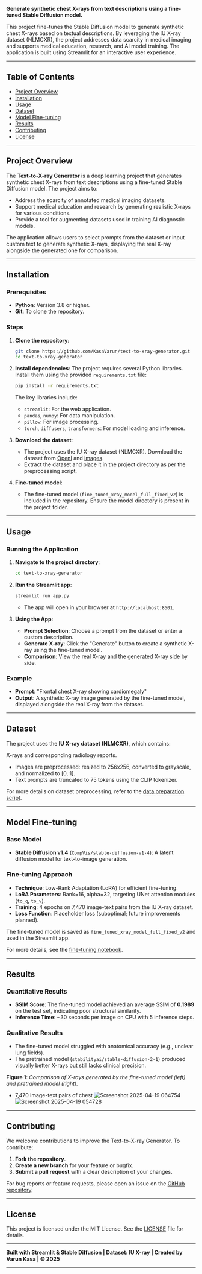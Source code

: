 

**Generate synthetic chest X-rays from text descriptions using a fine-tuned Stable Diffusion model.**

This project fine-tunes the Stable Diffusion model to generate synthetic chest X-rays based on textual descriptions. By leveraging the IU X-ray dataset (NLMCXR), the project addresses data scarcity in medical imaging and supports medical education, research, and AI model training. The application is built using Streamlit for an interactive user experience.

---

## Table of Contents

- [Project Overview](#project-overview)
- [Installation](#installation)
- [Usage](#usage)
- [Dataset](#dataset)
- [Model Fine-tuning](#model-fine-tuning)
- [Results](#results)
- [Contributing](#contributing)
- [License](#license)

---

## Project Overview

The **Text-to-X-ray Generator** is a deep learning project that generates synthetic chest X-rays from text descriptions using a fine-tuned Stable Diffusion model. The project aims to:

- Address the scarcity of annotated medical imaging datasets.
- Support medical education and research by generating realistic X-rays for various conditions.
- Provide a tool for augmenting datasets used in training AI diagnostic models.

The application allows users to select prompts from the dataset or input custom text to generate synthetic X-rays, displaying the real X-ray alongside the generated one for comparison.

---

## Installation

### Prerequisites

- **Python**: Version 3.8 or higher.
- **Git**: To clone the repository.

### Steps

1. **Clone the repository**:
   ```bash
   git clone https://github.com/KasaVarun/text-to-xray-generator.git
   cd text-to-xray-generator
   ```

2. **Install dependencies**:
   The project requires several Python libraries. Install them using the provided `requirements.txt` file:
   ```bash
   pip install -r requirements.txt
   ```
   The key libraries include:
   - `streamlit`: For the web application.
   - `pandas`, `numpy`: For data manipulation.
   - `pillow`: For image processing.
   - `torch`, `diffusers`, `transformers`: For model loading and inference.

3. **Download the dataset**:
   - The project uses the IU X-ray dataset (NLMCXR). Download the dataset from [OpenI](https://openi.nlm.nih.gov/imgs/collections/NLMCXR_reports.tgz) and [images](https://openi.nlm.nih.gov/imgs/collections/NLMCXR_png.tgz).
   - Extract the dataset and place it in the project directory as per the preprocessing script.

4. **Fine-tuned model**:
   - The fine-tuned model (`fine_tuned_xray_model_full_fixed_v2`) is included in the repository. Ensure the model directory is present in the project folder.

---

## Usage

### Running the Application

1. **Navigate to the project directory**:
   ```bash
   cd text-to-xray-generator
   ```

2. **Run the Streamlit app**:
   ```bash
   streamlit run app.py
   ```
   - The app will open in your browser at `http://localhost:8501`.

3. **Using the App**:
   - **Prompt Selection**: Choose a prompt from the dataset or enter a custom description.
   - **Generate X-ray**: Click the "Generate" button to create a synthetic X-ray using the fine-tuned model.
   - **Comparison**: View the real X-ray and the generated X-ray side by side.

### Example

- **Prompt**: "Frontal chest X-ray showing cardiomegaly"
- **Output**: A synthetic X-ray image generated by the fine-tuned model, displayed alongside the real X-ray from the dataset.

---

## Dataset

The project uses the **IU X-ray dataset (NLMCXR)**, which contains:


X-rays and corresponding radiology reports.
- Images are preprocessed: resized to 256x256, converted to grayscale, and normalized to [0, 1].
- Text prompts are truncated to 75 tokens using the CLIP tokenizer.

For more details on dataset preprocessing, refer to the [data preparation script](link-to-script).

---

## Model Fine-tuning

### Base Model

- **Stable Diffusion v1.4** (`CompVis/stable-diffusion-v1-4`): A latent diffusion model for text-to-image generation.

### Fine-tuning Approach

- **Technique**: Low-Rank Adaptation (LoRA) for efficient fine-tuning.
- **LoRA Parameters**: Rank=16, alpha=32, targeting UNet attention modules (`to_q`, `to_v`).
- **Training**: 4 epochs on 7,470 image-text pairs from the IU X-ray dataset.
- **Loss Function**: Placeholder loss (suboptimal; future improvements planned).

The fine-tuned model is saved as `fine_tuned_xray_model_full_fixed_v2` and used in the Streamlit app.

For more details, see the [fine-tuning notebook](link-to-notebook).

---

## Results

### Quantitative Results

- **SSIM Score**: The fine-tuned model achieved an average SSIM of **0.1989** on the test set, indicating poor structural similarity.
- **Inference Time**: ~30 seconds per image on CPU with 5 inference steps.

### Qualitative Results

- The fine-tuned model struggled with anatomical accuracy (e.g., unclear lung fields).
- The pretrained model (`stabilityai/stable-diffusion-2-1`) produced visually better X-rays but still lacks clinical precision.

**Figure 1**: *Comparison of X-rays generated by the fine-tuned model (left) and pretrained model (right).*

- 7,470 image-text pairs of chest ![Screenshot 2025-04-19 064754](https://github.com/user-attachments/assets/4572cf50-ddac-4dcd-9884-71b4ff92a164)![Screenshot 2025-04-19 054728](https://github.com/user-attachments/assets/54ff6b26-778d-4348-8554-283289e0da7c)


---

## Contributing

We welcome contributions to improve the Text-to-X-ray Generator. To contribute:

1. **Fork the repository**.
2. **Create a new branch** for your feature or bugfix.
3. **Submit a pull request** with a clear description of your changes.

For bug reports or feature requests, please open an issue on the [GitHub repository](https://github.com/KasaVarun/text-to-xray-generator/issues).

---

## License

This project is licensed under the MIT License. See the [LICENSE](LICENSE) file for details.

---

**Built with Streamlit & Stable Diffusion | Dataset: IU X-ray | Created by Varun Kasa | © 2025**

---


